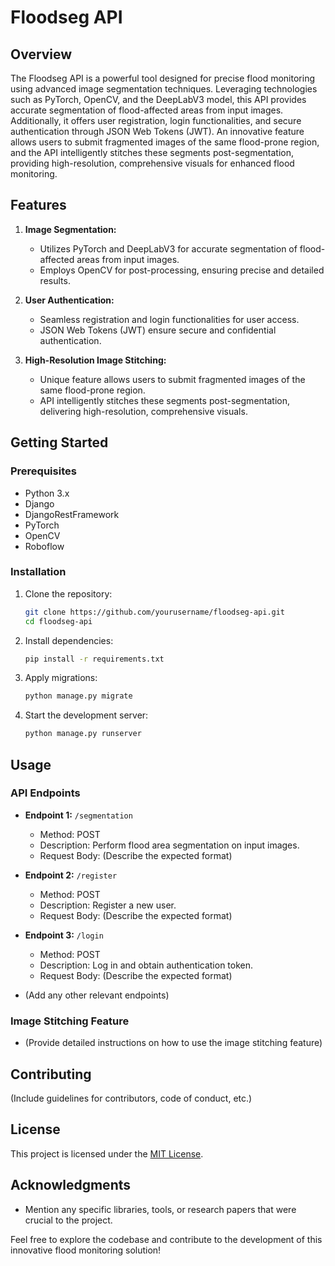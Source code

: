 # Floodseg API

## Overview
The Floodseg API is a powerful tool designed for precise flood monitoring using advanced image segmentation techniques. Leveraging technologies such as PyTorch, OpenCV, and the DeepLabV3 model, this API provides accurate segmentation of flood-affected areas from input images. Additionally, it offers user registration, login functionalities, and secure authentication through JSON Web Tokens (JWT). An innovative feature allows users to submit fragmented images of the same flood-prone region, and the API intelligently stitches these segments post-segmentation, providing high-resolution, comprehensive visuals for enhanced flood monitoring.

## Features
1. **Image Segmentation:**
   - Utilizes PyTorch and DeepLabV3 for accurate segmentation of flood-affected areas from input images.
   - Employs OpenCV for post-processing, ensuring precise and detailed results.

2. **User Authentication:**
   - Seamless registration and login functionalities for user access.
   - JSON Web Tokens (JWT) ensure secure and confidential authentication.

3. **High-Resolution Image Stitching:**
   - Unique feature allows users to submit fragmented images of the same flood-prone region.
   - API intelligently stitches these segments post-segmentation, delivering high-resolution, comprehensive visuals.

## Getting Started

### Prerequisites
- Python 3.x
- Django
- DjangoRestFramework
- PyTorch
- OpenCV
- Roboflow
  
### Installation
1. Clone the repository:
   ```bash
   git clone https://github.com/yourusername/floodseg-api.git
   cd floodseg-api
   ```

2. Install dependencies:
   ```bash
   pip install -r requirements.txt
   ```

3. Apply migrations:
   ```bash
   python manage.py migrate
   ```

4. Start the development server:
   ```bash
   python manage.py runserver
   ```

## Usage

### API Endpoints
- **Endpoint 1:** `/segmentation`
  - Method: POST
  - Description: Perform flood area segmentation on input images.
  - Request Body: (Describe the expected format)

- **Endpoint 2:** `/register`
  - Method: POST
  - Description: Register a new user.
  - Request Body: (Describe the expected format)

- **Endpoint 3:** `/login`
  - Method: POST
  - Description: Log in and obtain authentication token.
  - Request Body: (Describe the expected format)

- (Add any other relevant endpoints)

### Image Stitching Feature
- (Provide detailed instructions on how to use the image stitching feature)

## Contributing
(Include guidelines for contributors, code of conduct, etc.)

## License
This project is licensed under the [MIT License](LICENSE).

## Acknowledgments
- Mention any specific libraries, tools, or research papers that were crucial to the project.

Feel free to explore the codebase and contribute to the development of this innovative flood monitoring solution!
